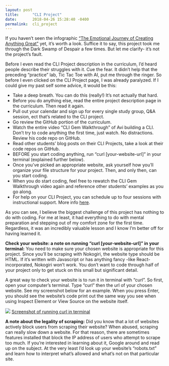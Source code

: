 ```yaml
---
layout: post
title:      "CLI Project"
date:       2018-04-26 15:28:40 -0400
permalink:  cli_project
---
```



If you haven’t seen the infographic [“The Emotional Journey of Creating Anything Great”](https://personalexcellence.co/blog/emotional-journey-creating-infographic/) yet, it’s worth a look. Suffice it to say, this project took me through the Dark Swamp of Despair a few times. But let me clarify- it’s not the project’s fault.

Before I even read the CLI Project description in the curriculum, I’d heard people describe their struggles with it. Cue the fear. It didn’t help that the preceding “practice” lab, Tic Tac Toe with AI, put me through the ringer. So before I even clicked on the CLI Project page, I was already paralyzed. If I could give my past self some advice, it would be this:

* Take a deep breath. You can do this (really!) It’s not actually that hard.
* Before you do anything else, read the entire project description page in the curriculum. Then read it again. 
* Pull out your calendar and sign up for every single study group, Q&A session, ect that’s related to the CLI project. 
* Go review the GitHub portion of the curriculum.
* Watch the entire video “CLI Gem Walkthrough” of Avi building a CLI. Don’t try to code anything the first time, just watch. No distractions. Review his code repo on GitHub.
* Read other students’ blog posts on their CLI Projects, take a look at their code repos on GitHub.
* BEFORE you start coding anything, run “curl [your-website-url]” in your terminal (explained further below).
* Once you’ve picked an appropriate website, ask yourself how you’ll organize your file structure for your project. Then, and only then, can you start coding. 
* When you do start coding, feel free to rewatch the CLI Gem Walkthrough video again and reference other students’ examples as you go along.
* For help on your CLI Project, you can schedule up to four sessions with instructional support. More info [here](http://help.learn.co/instructional-support/receiving-course-support/who-can-i-contact-for-help-on-my-portfolio-project ).

As you can see, I believe the biggest challenge of this project has nothing to do with coding. For me at least, it had everything to do with mental preparation and stepping out of my comfort zone for the first time. Regardless, it was an incredibly valuable lesson and I know I’m better off for having learned it.

**Check your website: a note on running “curl [your-website-url]” in your terminal:**
You need to make sure your chosen website is appropriate for this project. Since you’ll be scraping with Nokogiri, the website type should be HTML. If it’s written with Javascript or has anything fancy -like React- incorporated, Nokogiri won’t work. You don’t want to code through half of your project only to get stuck on this small but significant detail. 

A great way to check your website is to run it in terminal with “curl”. So first, open your computer’s terminal. Type “curl” then the url of your chosen website. See my screenshot below for an example. When you press Enter, you should see the website’s code print out the same way you see when using Inspect Element or View Source on the website itself. 

![](https://imgur.com/oWkQdQ0)
[Screenshot of running curl in terminal](https://imgur.com/oWkQdQ0)

**A note about the legality of scraping:**
Did you know that a lot of websites actively block users from scraping their website? When abused, scraping can really slow down a website. For that reason, there are sometimes features installed that block the IP address of users who attempt to scrape too much. If you’re interested in learning about it, Google around and read up on the subject. At the very least I’d look up your website’s “robots.txt” and learn how to interpret what’s allowed and what’s not on that particular site. 
